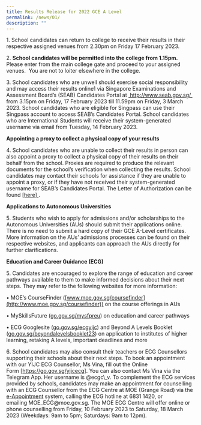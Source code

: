 ```yaml
---
title: Results Release for 2022 GCE A Level
permalink: /news/01/
description: ""
---
```




<p>
1. School candidates can return to college to receive their results in their respective assigned venues from 2.30pm on Friday 17 February 2023.
</p>

<p>
	2. <b>School candidates will be permitted into the college from 1.15pm.</b>  Please enter from the main college gate and proceed to your assigned venues.  You are not to loiter elsewhere in the college.
</p>

<p>
3. School candidates who are unwell should exercise social responsibility and may access their results online1 via Singapore Examinations and Assessment Board’s (SEAB) Candidates Portal at <a href="www.seab.gov.sg" target="_new"> http://www.seab.gov.sg/ </a> from 3.15pm on Friday, 17 February 2023 till 11.59pm on Friday, 3 March 2023. School candidates who are eligible for Singpass can use their Singpass account to access SEAB’s Candidates Portal. School candidates who are International Students will receive their system-generated username via email from Tuesday, 14 February 2023.
	</p>
  

**Appointing a proxy to collect a physical copy of your results**

<p>
4. School candidates who are unable to collect their results in person can also appoint a proxy to collect a physical copy of their results on their behalf from the school. Proxies are required to produce the relevant documents for the school’s verification when collecting the results. School candidates may contact their schools for assistance if they are unable to appoint a proxy, or if they have not received their system-generated username for SEAB’s Candidates Portal. The Letter of Authorization can be found <a href="https://yijc.moe.edu.sg/qql/slot/u155/Main/YIJC%20Letter%20of%20Authorisation%202023.pdf" target="_new">[here] </a>.
</p>
  

**Applications to Autonomous Universities** 

<p>
5. Students who wish to apply for admissions and/or scholarships to the Autonomous Universities (AUs) should submit their applications online. There is no need to submit a hard copy of their GCE A-Level certificates. More information on the AUs’ admissions processes can be found on their respective websites, and applicants can approach the AUs directly for further clarifications. 
</p>
  

**Education and Career Guidance (ECG)** 

<p>
5. Candidates are encouraged to explore the range of education and career pathways available to them to make informed decisions about their next steps. They may refer to the following websites for more information: 

• MOE’s CourseFinder ([www.moe.gov.sg/coursefinder](http://www.moe.gov.sg/coursefinder)) on the course offerings in AUs 

• MySkillsFuture ([go.gov.sg/mysfpreu](https://go.gov.sg/mysfpreu)) on education and career pathways 

• ECG Googlesite ([go.gov.sg/ecgyijc](http://go.gov.sg/ecgyijc)) and Beyond A Levels Booklet ([go.gov.sg/beyondalevelsbooklet23](http://go.gov.sg/beyondalevelsbooklet23)) on application to institutes of higher learning, retaking A levels, important deadlines and more
</p>
  
<p>
6. School candidates may also consult their teachers or ECG Counsellors supporting their schools about their next steps. To book an appointment with our YIJC ECG Counsellor, Ms Vina, fill out the Online Form <a href="https://go.gov.sg/yijcecg" target="_new">[https://go.gov.sg/yijcecg]</a>. You can also contact Ms Vina via the Telegram App. Her username is @ecgc\_v. To complement the ECG services provided by schools, candidates may make an appointment for counselling with an ECG Counsellor from the ECG Centre at MOE (Grange Road) via the <a href ="go.gov.sg/moe-ecg-centre" target = "_new">e-Appointment</a> system, calling the ECG hotline at 6831 1420, or emailing MOE_ECG@moe.gov.sg. The MOE ECG Centre will offer online or phone counselling from Friday, 10 February 2023 to Saturday, 18 March 2023 (Weekdays: 9am to 5pm; Saturdays: 9am to 12pm).
</p>